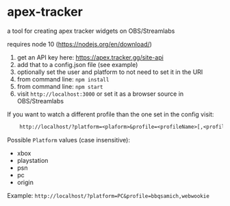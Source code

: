 # apex-tracker
a tool for creating apex tracker widgets on OBS/Streamlabs

requires node 10 (https://nodejs.org/en/download/)

1) get an API key here: https://apex.tracker.gg/site-api
2) add that to a config.json file (see example)
3) optionally set the user and platform to not need to set it in the URI
4) from command line: `npm install`
5) from command line: `npm start`
6) visit `http://localhost:3000` or set it as a browser source in OBS/Streamlabs

If you want to watch a different profile than the one set in the config visit:

```txt
	http://localhost/?platform=<plaform>&profile=<profileName>[,<profileName>,<profileName>]
```

Possible `Platform` values (case insensitive):
 - xbox
 - playstation
 - psn
 - pc
 - origin

Example: `http://localhost/?platform=PC&profile=bbqsamich,webwookie`

